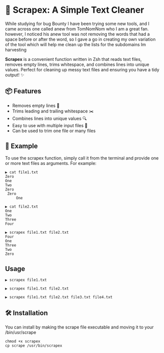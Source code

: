 # 🧹 Scrapex: A Simple Text Cleaner

While studying for bug Bounty I have been trying some new tools, and I came across one called anew from TomNomNom who I am a great fan.
however, I noticed his anew tool was not removing the words that had a space before or after the word, so I gave a go in creating my own variation of the tool which will help me clean up the lists for the subdomains Im harvesting

**Scrapex** is a convenient function written in Zsh that reads text files, removes empty lines, trims whitespace, and combines lines into unique values. Perfect for cleaning up messy text files and ensuring you have a tidy output! ✨

## 📦 Features

- Removes empty lines 📄
- Trims leading and trailing whitespace ✂️
- Combines lines into unique values 🔍
- Easy to use with multiple input files 📂
- Can be used to trim one file or many files

## 🚀 Example 
 To use the scrapex function, simply call it from the terminal and provide one or more text files as arguments. For example:
```
▶ cat file1.txt
Zero
One
Two
Zero
 Zero
     One

▶ cat file2.txt
One
Two
Three
Four

▶ scrapex file1.txt file2.txt
Four
One
Three
Two
Zero
```
## Usage 
```
▶ scrapex file1.txt

▶ scrapex file1.txt file2.txt

▶ scrapex file1.txt file2.txt file3.txt file4.txt

```


## 🛠 Installation

You can install by making the scrape file executable and moving it to your /bin/usr/scrape

```
chmod +x scrapex
cp scrape /usr/bin/scrapex
```

